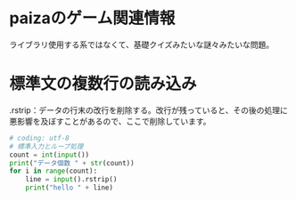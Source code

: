 # paizaのゲーム関連情報  
ライブラリ使用する系ではなくて、基礎クイズみたいな謎々みたいな問題。

# 標準文の複数行の読み込み  
.rstrip：データの行末の改行を削除する。改行が残っていると、その後の処理に悪影響を及ぼすことがあるので、ここで削除しています。
```Python
# coding: utf-8
# 標準入力とループ処理
count = int(input())
print("データ個数 " + str(count))
for i in range(count):
    line = input().rstrip()
    print("hello " + line)
```
